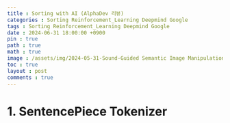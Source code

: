 ```yaml
---
title : Sorting with AI (AlphaDev 리뷰)
categories : Sorting Reinforcement_Learning Deepmind Google
tags : Sorting Reinforcement_Learning Deepmind Google
date : 2024-06-31 18:00:00 +0900
pin : true
path : true
math : true
image : /assets/img/2024-05-31-Sound-Guided Semantic Image Manipulation/thumbnail.png
toc : true
layout : post
comments : true
---
```


# 1. SentencePiece Tokenizer

